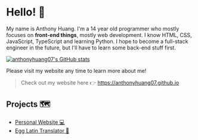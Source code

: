 # Hello! 👋

My name is Anthony Huang. I'm a 14 year old programmer who mostly focuses on **front-end things**, mostly web development. I know HTML, CSS, JavaScript, TypeScript and learning Python. I hope to become a full-stack engineer in the future, but I'll have to learn some back-end stuff first. 

[![anthonyhuang07's GitHub stats](https://github-readme-stats.vercel.app/api?username=anthonyhuang07&theme=onedark)](https://github.com/anthonyhuang07)

Please visit my website any time to learn more about me!

> Check out my website here 👉 https://anthonyhuang07.github.io

## Projects 🗺️
- [Personal Website 💻](https://anthonyhuang07.github.io)
- [Egg Latin Translator 🥚](https://anthonyhuang07.github.io/Egg-Latin-Translator/)
